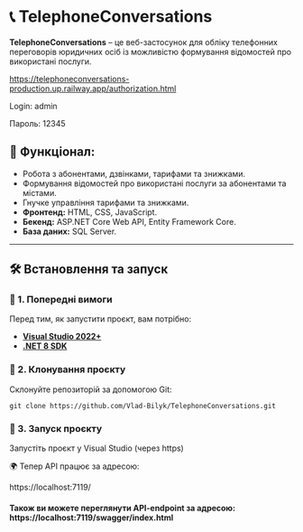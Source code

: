# 📞 TelephoneConversations

**TelephoneConversations** – це веб-застосунок для обліку телефонних переговорів юридичних осіб із можливістю формування відомостей про використані послуги.

https://telephoneconversations-production.up.railway.app/authorization.html

Login: admin

Пароль: 12345

## 🚀 Функціонал:
- Робота з абонентами, дзвінками, тарифами та знижками.
- Формування відомостей про використані послуги за абонентами та містами.
- Гнучке управління тарифами та знижками.
- **Фронтенд:** HTML, CSS, JavaScript.
- **Бекенд:** ASP.NET Core Web API, Entity Framework Core.
- **База даних:** SQL Server.

---

## 🛠️ Встановлення та запуск

### 📌 1. **Попередні вимоги**
Перед тим, як запустити проєкт, вам потрібно:
- **[Visual Studio 2022+](https://visualstudio.microsoft.com/downloads/)**
- **[.NET 8 SDK](https://dotnet.microsoft.com/en-us/download/dotnet/8.0)**

### 📌 2. Клонування проєкту

Склонуйте репозиторій за допомогою Git:
````
git clone https://github.com/Vlad-Bilyk/TelephoneConversations.git
````

### 📌 3. Запуск проєкту

Запустіть проєкт у Visual Studio (через https)

🌍 Тепер API працює за адресою:

https://localhost:7119/

#### Також ви можете переглянути API-endpoint за адресою: https://localhost:7119/swagger/index.html

